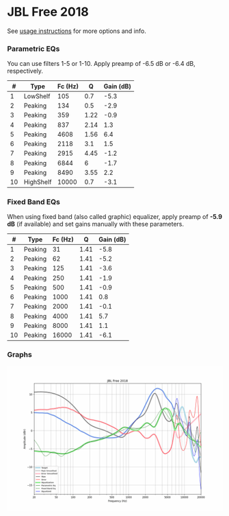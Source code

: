 # JBL Free 2018
See [usage instructions](https://github.com/jaakkopasanen/AutoEq#usage) for more options and info.

### Parametric EQs
You can use filters 1-5 or 1-10. Apply preamp of -6.5 dB or -6.4 dB, respectively.

|   # | Type      |   Fc (Hz) |    Q |   Gain (dB) |
|-----|-----------|-----------|------|-------------|
|   1 | LowShelf  |       105 | 0.7  |        -5.3 |
|   2 | Peaking   |       134 | 0.5  |        -2.9 |
|   3 | Peaking   |       359 | 1.22 |        -0.9 |
|   4 | Peaking   |       837 | 2.14 |         1.3 |
|   5 | Peaking   |      4608 | 1.56 |         6.4 |
|   6 | Peaking   |      2118 | 3.1  |         1.5 |
|   7 | Peaking   |      2915 | 4.45 |        -1.2 |
|   8 | Peaking   |      6844 | 6    |        -1.7 |
|   9 | Peaking   |      8490 | 3.55 |         2.2 |
|  10 | HighShelf |     10000 | 0.7  |        -3.1 |

### Fixed Band EQs
When using fixed band (also called graphic) equalizer, apply preamp of **-5.9 dB** (if available) and set gains manually with these parameters.

|   # | Type    |   Fc (Hz) |    Q |   Gain (dB) |
|-----|---------|-----------|------|-------------|
|   1 | Peaking |        31 | 1.41 |        -5.8 |
|   2 | Peaking |        62 | 1.41 |        -5.2 |
|   3 | Peaking |       125 | 1.41 |        -3.6 |
|   4 | Peaking |       250 | 1.41 |        -1.9 |
|   5 | Peaking |       500 | 1.41 |        -0.9 |
|   6 | Peaking |      1000 | 1.41 |         0.8 |
|   7 | Peaking |      2000 | 1.41 |        -0.1 |
|   8 | Peaking |      4000 | 1.41 |         5.7 |
|   9 | Peaking |      8000 | 1.41 |         1.1 |
|  10 | Peaking |     16000 | 1.41 |        -6.1 |

### Graphs
![](./JBL%20Free%202018.png)
